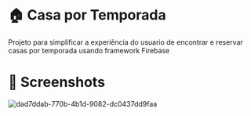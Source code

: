 <h1>🏠 Casa por Temporada </h1>
<p>Projeto para simplificar a experiência do usuario de encontrar e reservar casas por temporada usando framework Firebase </p>
<h1>📸 Screenshots</h1>


![dad7ddab-770b-4b1d-9082-dc0437dd9faa](https://github.com/MarcosOnofre1/Casa_por_temporada/assets/126528403/ab6c0991-8828-4159-90a8-3c65ce9857ee)
